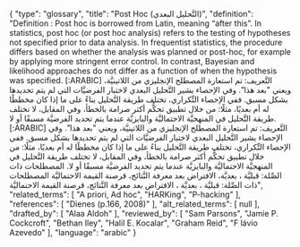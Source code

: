 {
    "type": "glossary",
    "title": "Post Hoc (التَّحليل البعدي)",
    "definition": "Definition : Post hoc is borrowed from Latin, meaning “after this”. In statistics, post hoc (or post hoc analysis) refers to the testing of hypotheses not specified prior to data analysis. In frequentist statistics, the procedure differs based on whether the analysis was planned or post-hoc, for example by applying more stringent error control. In contrast, Bayesian and likelihood approaches do not differ as a function of when the hypothesis was specified. [:ARABIC] التَّعريف: تم استعارة المصطلح الإنجليزي من اللاتينيَّة، ويعني \"بعد هذا\". وفي الإحصاء يشير التَّحليل البعدي لاختبار الفرضيَّات التي لم يتم تحديدها بشكل مسبق. ففي الإحصاء التِّكراري، تختلف طريقة التَّحليل بناءً على ما إذا كان مخططًا له أم بعديًا، مثلًا: من خلال تطبيق تحكُّم أكثر صرامة بالخطأ، وفي المقابل، لا تختلف طريقة التَّحليل في المنهجيَّة الاحتماليَّة والبايزيَّة عندما يتم تحديد الفرضيَّة مسبقًا أو لا. [:ARABIC] التَّعريف: تم استعارة المصطلح الإنجليزي من اللاتينيَّة، ويعني \"بعد هذا\". وفي الإحصاء يشير التَّحليل البعدي لاختبار الفرضيَّات التي لم يتم تحديدها بشكل مسبق. ففي الإحصاء التِّكراري، تختلف طريقة التَّحليل بناءً على ما إذا كان مخططًا له أم بعديًا، مثلًا: من خلال تطبيق تحكُّم أكثر صرامة بالخطأ، وفي المقابل، لا تختلف طريقة التَّحليل في المنهجيَّة الاحتماليَّة والبايزيَّة عندما يتم تحديد الفرضيَّة مسبقًا أو لا. المصطلحات ذات الصِّلة: قبليَّة ، بعديَّة، الافتراض بعد معرفة النَّتائج، قرصنة القيمة الاحتماليَّة المصطلحات ذات الصِّلة: قبليَّة ، بعديَّة ، الافتراض بعد معرفة النَّتائج، قرصنة القيمة الاحتماليَّة",
    "related_terms": [
        "A priori, Ad hoc",
        "HARKing",
        "P-hacking"
    ],
    "references": [
        "Dienes (p.166, 2008)"
    ],
    "alt_related_terms": [
        null
    ],
    "drafted_by": [
        "Alaa Aldoh"
    ],
    "reviewed_by": [
        "Sam Parsons",
        "Jamie P. Cockcroft",
        "Bethan Iley",
        "Halil E. Kocalar",
        "Graham Reid",
        "F lávio Azevedo"
    ],
    "language": "arabic"
}
